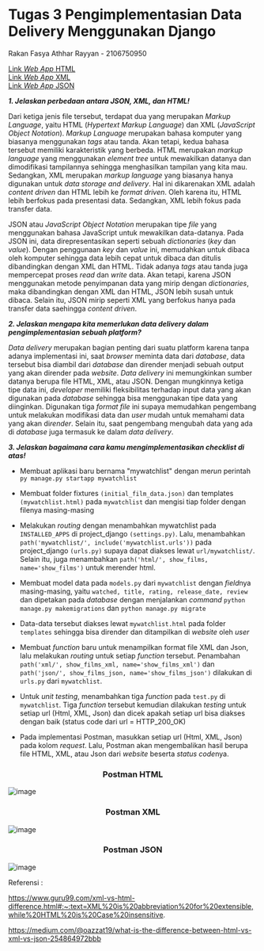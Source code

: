 # Tugas 3 Pengimplementasian Data Delivery Menggunakan Django
Rakan Fasya Athhar Rayyan - 2106750950

[Link *Web App* HTML](https://katalog-lab-rakan.herokuapp.com/mywatchlist/html/)\
[Link *Web App* XML](https://katalog-lab-rakan.herokuapp.com/mywatchlist/xml/)\
[Link *Web App* JSON](https://katalog-lab-rakan.herokuapp.com/mywatchlist/json/)

***1. Jelaskan perbedaan antara JSON, XML, dan HTML!***

Dari ketiga jenis file tersebut, terdapat dua yang merupakan *Markup Language*, yaitu HTML (*Hypertext Markup Language*)  dan XML (*JavaScript Object Notation*). *Markup Language* merupakan bahasa komputer yang biasanya menggunakan *tags* atau tanda. Akan tetapi, kedua bahasa tersebut memiliki karakteristik yang berbeda. HTML merupakan *markup language* yang menggunakan *element tree* untuk mewakilkan datanya dan dimodifikasi tampilannya sehingga menghasilkan tampilan yang kita mau. Sedangkan, XML merupakan *markup language* yang biasanya hanya digunakan untuk *data storage and delivery*. Hal ini dikarenakan XML adalah *content driven* dan HTML lebih ke *format driven*. Oleh karena itu, HTML lebih berfokus pada presentasi data. Sedangkan, XML lebih fokus pada transfer data.

JSON atau *JavaScript Object Notation* merupakan tipe *file* yang menggunakan bahasa JavaScript untuk mewakilkan data-datanya. Pada JSON ini, data direpresentasikan seperti sebuah *dictionaries* (*key* dan *value*). Dengan penggunaan *key* dan *value* ini, memudahkan untuk dibaca oleh komputer sehingga data lebih cepat untuk dibaca dan ditulis dibandingkan dengan XML dan HTML. Tidak adanya *tags* atau tanda juga mempercepat proses *read* dan *write* data. Akan tetapi, karena JSON menggunakan metode penyimpanan data yang mirip dengan *dictionaries*, maka dibandingkan dengan XML dan HTML, JSON lebih susah untuk dibaca. Selain itu, JSON mirip seperti XML yang berfokus hanya pada transfer data saehingga *content driven*.

***2. Jelaskan mengapa kita memerlukan data delivery dalam pengimplementasian sebuah platform?***

*Data delivery* merupakan bagian penting dari suatu platform karena tanpa adanya implementasi ini, saat *browser* meminta data dari *database*, data tersebut bisa diambil dari *database* dan dirender menjadi sebuah output yang akan dirender pada *website*. *Data delivery* ini memungkinkan sumber datanya berupa file HTML, XML, atau JSON. Dengan mungkinnya ketiga tipe data ini, *developer* memiliki fleksibilitas terhadap input data yang akan digunakan pada *database* sehingga bisa menggunakan tipe data yang diinginkan. Digunakan tiga *format file* ini supaya memudahkan pengembang untuk melakukan modifikasi data dan *user* mudah untuk memahami data yang akan di*render*. Selain itu, saat pengembang mengubah data yang ada di *database* juga termasuk ke dalam *data delivery*.

***3. Jelaskan bagaimana cara kamu mengimplementasikan checklist di atas!***

- Membuat aplikasi baru bernama "mywatchlist" dengan me*run* perintah `py manage.py startapp mywatchlist`
- Membuat folder fixtures `(initial_film_data.json)` dan templates `(mywatchlist.html)` pada `mywatchlist` dan mengisi tiap folder dengan filenya masing-masing
- Melakukan *routing* dengan menambahkan mywatchlist pada `INSTALLED_APPS` di project_django `(settings.py)`. Lalu, menambahkan `path('mywatchlist/', include('mywatchlist.urls'))` pada project_django `(urls.py)` supaya dapat diakses lewat `url/mywatchlist/`. Selain itu, juga menambahkan `path('html/', show_films, name='show_films')` untuk merender html.

- Membuat model data pada `models.py` dari `mywatchlist` dengan *field*nya masing-masing, yaitu `watched, title, rating, release_date, review` dan dipetakan pada *database* dengan menjalankan *command* `python manage.py makemigrations` dan `python manage.py migrate`

- Data-data tersebut diakses lewat `mywatchlist.html` pada folder `templates` sehingga bisa dirender dan ditampilkan di *website* oleh *user*

- Membuat *function* baru untuk menampilkan format file XML dan Json, lalu melakukan *routing* untuk setiap *function* tersebut. Penambahan `path('xml/', show_films_xml, name='show_films_xml')` dan `path('json/', show_films_json, name='show_films_json')` dilakukan di `urls.py` dari `mywatchlist`.

- Untuk *unit testing*, menambahkan tiga *function* pada `test.py` di `mywatchlist`. Tiga *function* tersebut kemudian dilakukan *testing* untuk setiap url (Html, XML, Json) dan dicek apakah setiap url bisa diakses dengan baik (status code dari url = HTTP_200_OK)

- Pada implementasi Postman, masukkan setiap url (Html, XML, Json) pada kolom *request*. Lalu, Postman akan mengembalikan hasil berupa file HTML, XML, atau Json dari *website* beserta *status code*nya. 

<h3 align="center"> Postman HTML </h3>

![image](https://user-images.githubusercontent.com/101686378/191418832-97f3835b-d17e-488e-84eb-70bbdbd1093e.png)

<h3 align="center"> Postman XML </h3>

![image](https://user-images.githubusercontent.com/101686378/191418951-9616915c-264e-48c3-bd4d-223287f62e24.png)

<h3 align="center"> Postman JSON </h3>

![image](https://user-images.githubusercontent.com/101686378/191418694-366b7c4d-5cd0-4036-852c-811ca70063ee.png)

Referensi :

https://www.guru99.com/xml-vs-html-difference.html#:~:text=XML%20is%20abbreviation%20for%20extensible,while%20HTML%20is%20Case%20insensitive.

https://medium.com/@oazzat19/what-is-the-difference-between-html-vs-xml-vs-json-254864972bbb

